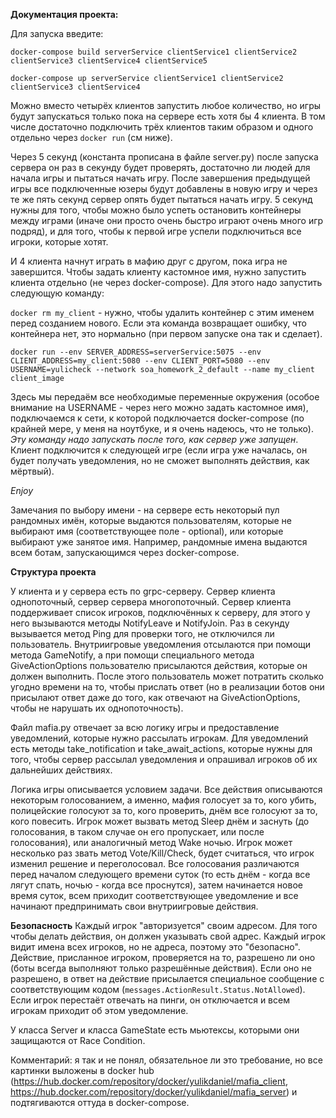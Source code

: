 **Документация проекта:**

Для запуска введите:

`docker-compose build serverService clientService1 clientService2 clientService3 clientService4 clientService5`

`docker-compose up serverService clientService1 clientService2 clientService3 clientService4`

Можно вместо четырёх клиентов запустить любое количество, но игры будут запускаться только пока на сервере есть хотя бы 4 клиента. В том числе достаточно подключить трёх клиентов таким образом и одного отдельно через `docker run` (см ниже).

Через 5 секунд (константа прописана в файле server.py) после запуска сервера он раз в секунду будет проверять, достаточно ли людей для начала игры и пытаться начать игру. После завершения предыдущей игры все подключенные юзеры будут добавлены в новую игру и через те же пять секунд сервер опять будет пытаться начать игру. 5 секунд нужны для того, чтобы можно было успеть остановить контейнеры между играми (иначе они просто очень быстро играют очень много игр подряд), и для того, чтобы к первой игре успели подключиться все игроки, которые хотят.

И 4 клиента начнут играть в мафию друг с другом, пока игра не завершится. Чтобы задать клиенту кастомное имя, нужно запустить клиента отдельно (не через docker-compose). Для этого надо запустить следующую команду:

`docker rm my_client` - нужно, чтобы удалить контейнер с этим именем перед созданием нового. Если эта команда возвращает ошибку, что контейнера нет, это нормально (при первом запуске она так и сделает).

`docker run --env SERVER_ADDRESS=serverService:5075 --env CLIENT_ADDRESS=my_client:5080 --env CLIENT_PORT=5080 --env USERNAME=yulicheck --network soa_homework_2_default --name my_client client_image`

Здесь мы передаём все необходимые переменные окружения (особое внимание на USERNAME - через него можно задать кастомное имя), подключаемся к сети, к которой подключается docker-compose (по крайней мере, у меня на ноутбуке, и я очень надеюсь, что не только). *Эту команду надо запускать после того, как сервер уже запущен*. Клиент подключится к следующей игре (если игра уже началась, он будет получать уведомления, но не сможет выполнять действия, как мёртвый).

*Enjoy*

Замечания по выбору имени - на сервере есть некоторый пул рандомных имён, которые выдаются пользователям, которые не выбирают имя (соответствующее поле - optional), или которые выбирают уже занятое имя. Например, рандомные имена выдаются всем ботам, запускающимся через docker-compose.

**Структура проекта**

У клиента и у сервера есть по grpc-серверу. Сервер клиента однопоточный, сервер сервера многопоточный. Сервер клиента поддерживает список игроков, подключённых к серверу, для этого у него вызываются методы NotifyLeave и NotifyJoin. Раз в секунду вызывается метод Ping для проверки того, не отключился ли пользователь. Внутриигровые уведомления отсылаются при помощи метода GameNotify, а при помощи специального метода GiveActionOptions пользователю присылаются действия, которые он должен выполнить. После этого пользователь может потратить сколько угодно времени на то, чтобы прислать ответ (но в реализации ботов они присылают ответ даже до того, как отвечают на GiveActionOptions, чтобы не нарушать их однопоточность).

Файл mafia.py отвечает за всю логику игры и предоставление уведомлений, которые нужно рассылать игрокам. Для уведомлений есть методы take_notification и take_await_actions, которые нужны для того, чтобы сервер рассылал уведомления и опрашивал игроков об их дальнейших действиях.

Логика игры описывается условием задачи. Все действия описываются некоторым голосованием, а именно, мафия голосует за то, кого убить, полицейские голосуют за то, кого проверить, днём все голосуют за то, кого повесить. Игрок может вызвать метод Sleep днём и заснуть (до голосования, в таком случае он его пропускает, или после голосования), или аналогичный метод Wake ночью. Игрок может несколько раз звать метод Vote/Kill/Check, будет считаться, что игрок изменил решение и переголосовал.  Все голосования различаются перед началом следующего времени суток (то есть днём - когда все лягут спать, ночью - когда все проснутся), затем начинается новое время суток, всем приходит соответствующее уведомление и все начинают предпринимать свои внутриигровые действия.

**Безопасность**
Каждый игрок "авторизуется" своим адресом. Для того чтобы делать действия, он должен указывать свой адрес. Каждый игрок видит имена всех игроков, но не адреса, поэтому это "безопасно". Действие, присланное игроком, проверяется на то, разрешено ли оно (боты всегда выполняют только разрешённые действия). Если оно не разрешено, в ответ на действие присылается специальное сообщение с соответствующим кодом (`messages.ActionResult.Status.NotAllowed`). Если игрок перестаёт отвечать на пинги, он отключается и всем игрокам приходит об этом уведомление.

У класса Server и класса GameState есть мьютексы, которыми они защищаются от Race Condition.

Комментарий: я так и не понял, обязательное ли это требование, но все картинки выложены в docker hub (https://hub.docker.com/repository/docker/yulikdaniel/mafia_client, https://hub.docker.com/repository/docker/yulikdaniel/mafia_server) и подтягиваются оттуда в docker-compose.